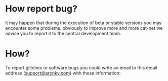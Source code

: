 # How report bug?
it may happen that during the execution of beta or stable versions you may encounter some problems. obviously to improve more and more cat-net we advise you to report it to the central development team.
# How?
To report glitches or software bugs you could write an email to this email address (support@aronky.com) with these information:

